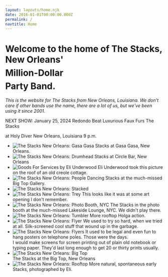 ```yaml
---
layout: layouts/home.njk
date: 2016-01-01T00:00:00.000Z
permalink: /
navtitle: Home
---
```

# Welcome to the home of The Stacks, New Orleans' $$$$ Million-Dollar $$$$ Party Band.

_This is the website for The Stacks from New Orleans, Louisiana. We don't care if other bands use the name, there are a lot of us, but we've been using it since 2001._

NEXT SHOW:
January 25, 2024
Redondo Beat
Luxurious Faux Furs
The Stacks

at Holy Diver
New Orleans, Louisiana
9 p.m.

<ul id="shows">
    <li class="slide"><img src="/static/images/stacksatgasagasa.jpg" alt="The Stacks New Orleans: Gasa Gasa">
    Stacks at Gasa Gasa, New Orleans.</li>
    <li class="slide"><img src="/static/images/stacksdrumhead.jpg" alt="The Stacks New Orleans: Drumhead">
    Stacks at Circle Bar, New Orleans</li>
    <li class="slide"><img src="/static/images/GoodsForServices.jpg" alt="Goods For Services by Eli Underwood">
    Eli Underwood took this picture on the roof of an old creole cottage.</li>
    <li class="slide"><img src="/static/images/peopledancingatstacksbigtop.jpg" alt="The Stacks New Orleans: People Dancing">
    Stacks at the much-missed Big Top Gallery.</li>
    <li class="slide"><img src="/static/images/stacked.jpg" alt="The Stacks New Orleans: Stacked"></li>
    <li class="slide"><img src="/static/images/stackstrey.jpg" alt="The Stacks New Orleans: Trey">
    This looks like it was at some art opening I don't remember.</li>
    <li class="slide"><img src="/static/images/stacksinphotobooth.jpg" alt="The Stacks New Orleans: Photo Booth, NYC">
    The Stacks in the photo booth at the much-missed Lakeside Lounge, NYC. We didn't play there.</li>
    <li class="slide"><img src="/static/images/stackstumbler.jpg" alt="The Stacks New Orleans: Tumbler">
    More rooftop Holga action.</li>
    <li class="slide"><img src="/static/images/staxfly040717.jpg" alt="The Stacks New Orleans: Flyer ">
    We used to try so hard, when we tried at all. Silk-screened cool stuff that wound up in the garbage.</li>
    <li class="slide"><img src="/static/images/flyersdrying.jpg" alt="The Stacks New Orleans: Flyers">
    It used to be legal and even fun to hang posters on telephone poles. Those were the days.<br>I would make screens for screen printing out of plain old notebook or typing paper. They'd last long enough to get 20 or thirty prints usually.</li>
    <li class="slide"><img src="/static/images/stacksbigtop120911.jpg" alt="The Stacks New Orleans: Big Top"><br>The Stacks at the Big Top, New Orleans</li>
    <li class="slide"><img src="/static/images/stackshot.jpg" alt="The Stacks New Orleans: Rooftop">
    More natural, spontaneous early Stacks, photographed by Eli.</li>
</ul>
</div>